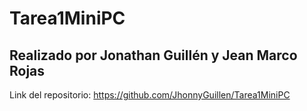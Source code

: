 # Tarea1MiniPC

## Realizado por Jonathan Guillén y Jean Marco Rojas

Link del repositorio: https://github.com/JhonnyGuillen/Tarea1MiniPC
